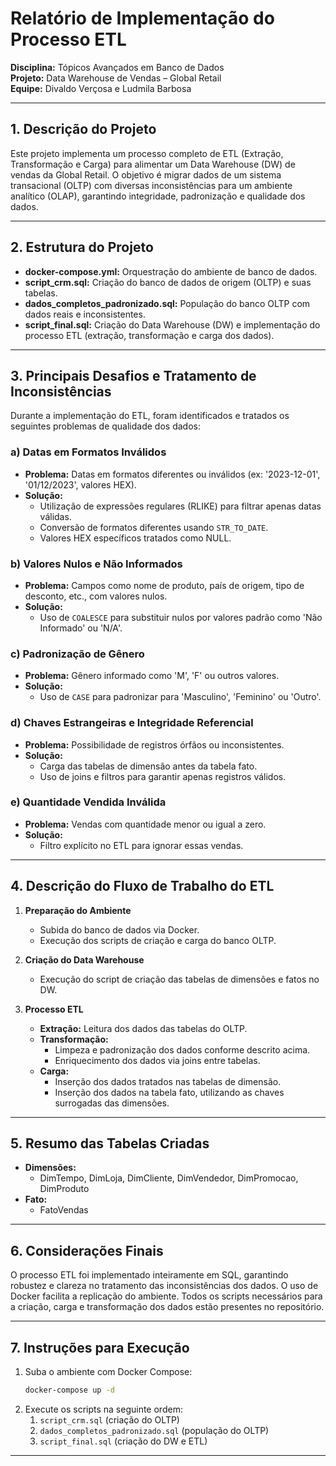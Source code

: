 # Relatório de Implementação do Processo ETL  
**Disciplina:** Tópicos Avançados em Banco de Dados  
**Projeto:** Data Warehouse de Vendas – Global Retail  
**Equipe:** Divaldo Verçosa e Ludmila Barbosa

---

## 1. Descrição do Projeto

Este projeto implementa um processo completo de ETL (Extração, Transformação e Carga) para alimentar um Data Warehouse (DW) de vendas da Global Retail. O objetivo é migrar dados de um sistema transacional (OLTP) com diversas inconsistências para um ambiente analítico (OLAP), garantindo integridade, padronização e qualidade dos dados.

---

## 2. Estrutura do Projeto

- **docker-compose.yml:** Orquestração do ambiente de banco de dados.
- **script_crm.sql:** Criação do banco de dados de origem (OLTP) e suas tabelas.
- **dados_completos_padronizado.sql:** População do banco OLTP com dados reais e inconsistentes.
- **script_final.sql:** Criação do Data Warehouse (DW) e implementação do processo ETL (extração, transformação e carga dos dados).

---

## 3. Principais Desafios e Tratamento de Inconsistências

Durante a implementação do ETL, foram identificados e tratados os seguintes problemas de qualidade dos dados:

### **a) Datas em Formatos Inválidos**
- **Problema:** Datas em formatos diferentes ou inválidos (ex: '2023-12-01', '01/12/2023', valores HEX).
- **Solução:**  
  - Utilização de expressões regulares (RLIKE) para filtrar apenas datas válidas.
  - Conversão de formatos diferentes usando `STR_TO_DATE`.
  - Valores HEX específicos tratados como NULL.

### **b) Valores Nulos e Não Informados**
- **Problema:** Campos como nome de produto, país de origem, tipo de desconto, etc., com valores nulos.
- **Solução:**  
  - Uso de `COALESCE` para substituir nulos por valores padrão como 'Não Informado' ou 'N/A'.

### **c) Padronização de Gênero**
- **Problema:** Gênero informado como 'M', 'F' ou outros valores.
- **Solução:**  
  - Uso de `CASE` para padronizar para 'Masculino', 'Feminino' ou 'Outro'.

### **d) Chaves Estrangeiras e Integridade Referencial**
- **Problema:** Possibilidade de registros órfãos ou inconsistentes.
- **Solução:**  
  - Carga das tabelas de dimensão antes da tabela fato.
  - Uso de joins e filtros para garantir apenas registros válidos.

### **e) Quantidade Vendida Inválida**
- **Problema:** Vendas com quantidade menor ou igual a zero.
- **Solução:**  
  - Filtro explícito no ETL para ignorar essas vendas.

---

## 4. Descrição do Fluxo de Trabalho do ETL

1. **Preparação do Ambiente**
   - Subida do banco de dados via Docker.
   - Execução dos scripts de criação e carga do banco OLTP.

2. **Criação do Data Warehouse**
   - Execução do script de criação das tabelas de dimensões e fatos no DW.

3. **Processo ETL**
   - **Extração:** Leitura dos dados das tabelas do OLTP.
   - **Transformação:**  
     - Limpeza e padronização dos dados conforme descrito acima.
     - Enriquecimento dos dados via joins entre tabelas.
   - **Carga:**  
     - Inserção dos dados tratados nas tabelas de dimensão.
     - Inserção dos dados na tabela fato, utilizando as chaves surrogadas das dimensões.

---

## 5. Resumo das Tabelas Criadas

- **Dimensões:**  
  - DimTempo, DimLoja, DimCliente, DimVendedor, DimPromocao, DimProduto
- **Fato:**  
  - FatoVendas

---

## 6. Considerações Finais

O processo ETL foi implementado inteiramente em SQL, garantindo robustez e clareza no tratamento das inconsistências dos dados. O uso de Docker facilita a replicação do ambiente. Todos os scripts necessários para a criação, carga e transformação dos dados estão presentes no repositório.

---

## 7. Instruções para Execução

1. Suba o ambiente com Docker Compose:
   ```bash
   docker-compose up -d
   ```
2. Execute os scripts na seguinte ordem:
   1. `script_crm.sql` (criação do OLTP)
   2. `dados_completos_padronizado.sql` (população do OLTP)
   3. `script_final.sql` (criação do DW e ETL)

---
